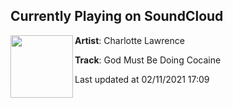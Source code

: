 ## Currently Playing on SoundCloud

[<img align="left" width="100" src="https://i1.sndcdn.com/artworks-Xeak6WR5srjm-0-t50x50.jpg">](https://soundcloud.com/charlotteslawrence/god-must-be-doing-cocaine)

**Artist**: Charlotte Lawrence 

**Track**: God Must Be Doing Cocaine

Last updated at 02/11/2021 17:09
